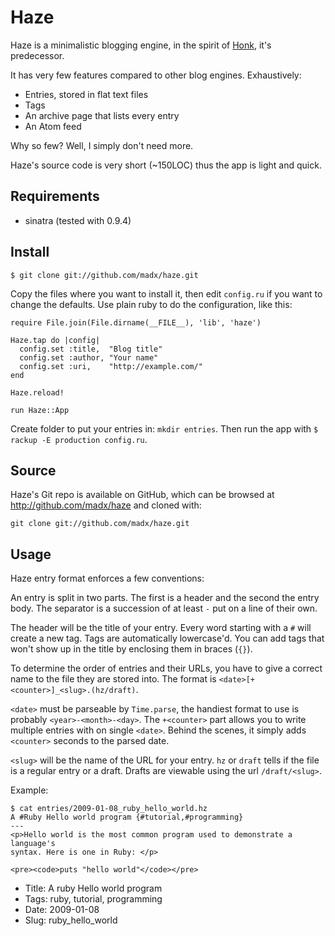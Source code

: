 Haze
====

Haze is a minimalistic blogging engine, in the spirit of
[Honk](http://github.com/madx/honk), it's predecessor.

It has very few features compared to other blog engines. Exhaustively:

* Entries, stored in flat text files
* Tags
* An archive page that lists every entry
* An Atom feed

Why so few? Well, I simply don't need more.

Haze's source code is very short (~150LOC) thus the app is light and quick.

## Requirements ##############################################################

* sinatra (tested with 0.9.4)

## Install ###################################################################

    $ git clone git://github.com/madx/haze.git

Copy the files where you want to install it, then edit `config.ru` if you
want to change the defaults. Use plain ruby to do the configuration, like
this:

    require File.join(File.dirname(__FILE__), 'lib', 'haze')

    Haze.tap do |config|
      config.set :title,  "Blog title"
      config.set :author, "Your name"
      config.set :uri,    "http://example.com/"
    end

    Haze.reload!

    run Haze::App

Create folder to put your entries in: `mkdir entries`.
Then run the app with `$ rackup -E production config.ru`.

## Source ####################################################################

Haze's Git repo is available on GitHub, which can be browsed at
<http://github.com/madx/haze> and cloned with:

    git clone git://github.com/madx/haze.git

## Usage #####################################################################

Haze entry format enforces a few conventions:

An entry is split in two parts. The first is a header and the second the entry
body. The separator is a succession of at least `-` put on a line of their own.

The header will be the title of your entry. Every word starting with a `#` will
create a new tag. Tags are automatically lowercase'd. You can add tags that
won't show up in the title by enclosing them in braces (`{}`).

To determine the order of entries and their URLs, you have to give a correct
name to the file they are stored into. The format is
`<date>[+<counter>]_<slug>.(hz/draft)`.

`<date>` must be parseable by `Time.parse`, the handiest format to use is
probably `<year>-<month>-<day>`. The `+<counter>` part allows you to write
multiple entries with on single `<date>`. Behind the scenes, it simply adds
`<counter>` seconds to the parsed date.

`<slug>` will be the name of the URL for your entry. `hz` or `draft` tells if
the file is a regular entry or a draft. Drafts are viewable using the url
`/draft/<slug>`.

Example:

    $ cat entries/2009-01-08_ruby_hello_world.hz
    A #Ruby Hello world program {#tutorial,#programming}
    ---
    <p>Hello world is the most common program used to demonstrate a language's
    syntax. Here is one in Ruby: </p>

    <pre><code>puts "hello world"</code></pre>

* Title: A ruby Hello world program
* Tags: ruby, tutorial, programming
* Date: 2009-01-08
* Slug: ruby_hello_world

